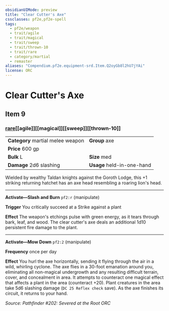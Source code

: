 ```yaml
---
obsidianUIMode: preview
title: "Clear Cutter's Axe"
cssclasses: pf2e,pf2e-spell
tags:
  - pf2e/weapon
  - trait/agile
  - trait/magical
  - trait/sweep
  - trait/thrown-10
  - trait/rare
  - category/martial
  - remaster
aliases: "Compendium.pf2e.equipment-srd.Item.Q2oyGb8l2hU7jYAi"
license: ORC
---
```

# Clear Cutter's Axe
## Item 9
### [rare](rare "Rare Rarity Trait")[[agile]][[magical]][[sweep]][[thrown-10]]

|  |  |
| -- | -- |
| **Category** martial melee weapon | **Group** axe |
| **Price** 600 gp |  |
| **Bulk** L | **Size** med |
| **Damage** 2d6 slashing  | **Usage** held-in-one-hand |



Wielded by wealthy Taldan knights against the Goroth Lodge, this +1 striking returning hatchet has an axe head resembling a roaring lion's head.

* * *

**Activate—Slash and Burn** `pf2:r` (manipulate)

**Trigger** You critically succeed at a Strike against a plant

**Effect** The weapon's etchings pulse with green energy, as it tears through bark, leaf, and wood. The clear cutter's axe deals an additional 1d10 persistent fire damage to the plant.

* * *

**Activate—Mow Down** `pf2:2` (manipulate)

**Frequency** once per day

**Effect** You hurl the axe horizontally, sending it flying through the air in a wild, whirling cyclone. The axe flies in a 30-foot emanation around you, eliminating all non-magical undergrowth and any resulting difficult terrain, cover, and concealment in area. It attempts to counteract one magical effect that affects a plant in the area (counteract +20). Plant creatures in the area take 5d6 slashing damage (`DC 25 Reflex check` save). As the axe finishes its circuit, it returns to your hand.

*Source: Pathfinder #202: Severed at the Root*
*ORC*